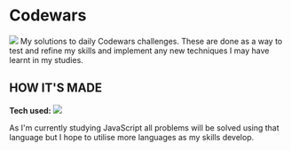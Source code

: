 #  Codewars
<img src="https://www.codewars.com/users/Merrelly/badges/large">
My solutions to daily Codewars challenges. These are done as a way to test and refine my skills and implement any new techniques I may have learnt in my studies.

## HOW IT'S MADE
**Tech used:** <img src="https://img.shields.io/static/v1?label=|&message=JAVASCRIPT&color=3c7f5d&style=plastic&logo=javascript"/>

As I'm currently studying JavaScript all problems will be solved using that language but I hope to utilise more languages as my skills develop.
